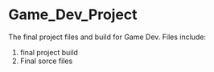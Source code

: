 # Game_Dev_Project

The final project files and build for Game Dev.
Files include:
1. final project build
2. Final sorce files

